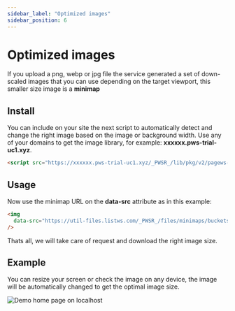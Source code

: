 ```yaml
---
sidebar_label: "Optimized images"
sidebar_position: 6
---
```


# Optimized images

If you upload a png, webp or jpg file the service generated a set of down-scaled images that you can use depending on the target viewport, this smaller size image is a **minimap**

## Install

You can include on your site the next script to automatically detect and change the right image based on the image or background width.
Use any of your domains to get the image library, for example: **xxxxxx.pws-trial-uc1.xyz**.

```html
<script src="https://xxxxxx.pws-trial-uc1.xyz/_PWSR_/lib/pkg/v2/pagews-image/index.js"></script>
```

## Usage

Now use the minimap URL on the **data-src** attribute as in this example:

```html
<img
  data-src="https://util-files.listws.com/_PWSR_/files/minimaps/buckets/photos/9aca4aa83e79507630361b8fad6a7561.jpg/xs.webp"
/>
```

Thats all, we will take care of request and download the right image size.


## Example

You can resize your screen or check the image on any device, the image will be automatically changed to get the optimal image size.

<div className="image-container">
<img alt="Demo home page on localhost" className="image" data-src="https://util-files.listws.com/_PWSR_/files/minimaps/buckets/photos/9aca4aa83e79507630361b8fad6a7561.jpg/xs.webp" />
</div>
